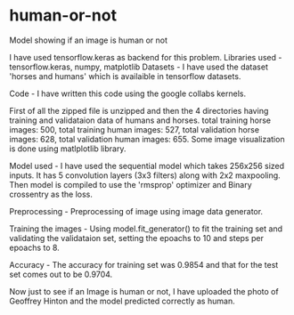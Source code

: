 # human-or-not
Model showing if an image is human or not

I have used tensorflow.keras as backend for this problem.
Libraries used - tensorflow.keras, numpy, matplotlib
Datasets - I have used the dataset 'horses and humans' which is availaible in tensorflow datasets.

Code - I have written this code using the google collabs kernels.

First of all the zipped file is unzipped and then the 4 directories having training and validataion data of humans and horses.
total training horse images: 500, total training human images: 527, total validation horse images: 628, total validation human images: 655. Some image visualization is done using matlplotlib library.

Model used - I have used the sequential model which takes 256x256 sized inputs. It has 5 convolution layers (3x3 filters) along with 2x2 maxpooling. Then model is compiled to use the 'rmsprop' optimizer and Binary crossentry as the loss.

Preprocessing - Preprocessing of image using image data generator. 

Training the images - Using model.fit_generator() to fit the training set and validating the validataion set, setting the epoachs to 10 and steps per epoachs to 8.

Accuracy - The accuracy for training set was 0.9854 and that for the test set comes out to be 0.9704.

Now just to see if an Image is human or not, I have uploaded the photo of Geoffrey Hinton and the model predicted correctly as human.



